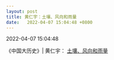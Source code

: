 ```yaml
---
layout: post
title: 黄仁宇：土壤、风向和雨量 
date:   2022-04-07 15:04:48 +0800
---
```


2022-04-07 15:04:48

《中国大历史》| 黄仁宇： [土壤、风向和雨量](https://www.sohu.com/a/148070636_488646)
